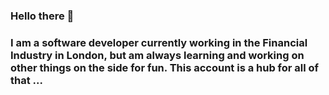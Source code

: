 ### Hello there 👋


### I am a software developer currently working in the Financial Industry in London, but am always learning and working on other things on the side for fun. This account is a hub for all of that ...

